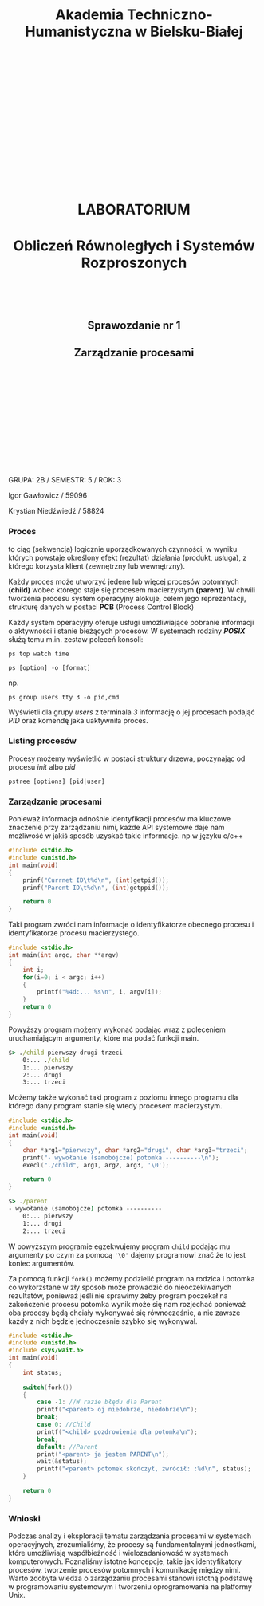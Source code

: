 <style>
h1, h4, h2 {
    border-bottom: 0;
    display:flex;
    flex-direction: column;
    align-items: center;
    text-align: center;
      }
      
centerer{
    display: grid;
    grid-template-columns: 6fr 1fr 4fr;
    grid-template-rows: 1fr;

}
rectangle{
    border: 1px solid black;
    margin: 0px 50px 0px 50px;
    width: 200px;
    height: 4em;
    display: flex;
    flex-direction: column;
    align-items: center;
    justify-items: center;
}
Ltext{
    margin: auto auto auto 0;
    font-weight: bold;
    margin-left: 4em
}
Rtext{
    margin: auto;
}

row {
    display: flex;
    flex-direction: row;
    align-items: center;
    justify-content: center; 
}
 </style>
<h1>Akademia Techniczno-Humanistyczna w Bielsku-Białej </h1>

&nbsp;

&nbsp;

&nbsp;

&nbsp;

&nbsp;

&nbsp;

&nbsp;

&nbsp;

&nbsp;

<h1 style="text-align: center;"><b>LABORATORIUM</b></h1>
<h1 style="text-align:center"><b>Obliczeń Równoległych i Systemów Rozproszonych </b></h1>

&nbsp;

&nbsp;

<h2 style="text-align:center; border: none;"><b>Sprawozdanie nr 1</b></h3>
<h2 style="text-align:center; border: none;">Zarządzanie procesami</h2>

&nbsp;

&nbsp;

&nbsp;

&nbsp;

&nbsp;

&nbsp;

&nbsp;

GRUPA: 2B / SEMESTR: 5 / ROK: 3

Igor Gawłowicz / 59096

Krystian Niedźwiedź / 58824

<div style="page-break-after: always;"></div>

### **Proces**

to ciąg (sekwencja) logicznie uporządkowanych czynności, w wyniku których powstaje określony efekt (rezultat) działania (produkt, usługa), z którego korzysta klient (zewnętrzny lub wewnętrzny).

Każdy proces może utworzyć jedene lub więcej procesów potomnych **(child)** wobec którego staje się procesem macierzystym **(parent)**. W chwili tworzenia procesu system operacyjny alokuje, celem jego reprezentacji, strukturę danych w postaci **PCB** (Process Control Block)

Każdy system operacyjny oferuje usługi umożliwiające pobranie informacji o aktywności i stanie bieżących procesów. W systemach rodziny **_POSIX_** służą temu m.in. zestaw poleceń konsoli:

`ps top watch time`


`ps [option] -o [format]`

np.

`ps group users tty 3 -o pid,cmd`


Wyświetli dla grupy _users_ z terminala _3_ informację o jej procesach podająć _PID_ oraz komendę jaka uaktywniła proces.

### Listing procesów

Procesy możemy wyświetlić w postaci struktury drzewa, poczynając od procesu _init_ albo _pid_

```
pstree [options] [pid|user]
```

### Zarządzanie procesami

Ponieważ informacja odnośnie identyfikacji procesów ma kluczowe znaczenie przy zarządzaniu nimi, każde API systemowe daje nam możliwość w jakiś sposób uzyskać takie informacje.
np w języku c/c++

```cpp
#include <stdio.h>
#include <unistd.h>
int main(void)
{
    prinf("Currnet ID\t%d\n", (int)getpid());
    prinf("Parent ID\t%d\n", (int)getppid());

    return 0
}
```

Taki program zwróci nam informacje o identyfikatorze obecnego procesu i identyfikatorze procesu macierzystego.

<div style="page-break-after: always;"></div>

```cpp
#include <stdio.h>
int main(int argc, char **argv)
{
    int i;
    for(i=0; i < argc; i++)
    {
        printf("%4d:... %s\n", i, argv[i]);
    }
    return 0
}
```

Powyższy program możemy wykonać podając wraz z poleceniem uruchamiającym argumenty, które ma podać funkcji main.

```cmd
$> ./child pierwszy drugi trzeci
    0:... ./child
    1:... pierwszy
    2:... drugi
    3:... trzeci 
```

Możemy także wykonać taki program z poziomu innego programu dla którego dany program stanie się wtedy procesem macierzystym.

```cpp
#include <stdio.h>
#include <unistd.h>
int main(void)
{
    char *arg1="pierwszy", char *arg2="drugi", char *arg3="trzeci";
    prinf("- wywołanie (samobójcze) potomka ----------\n");
    execl("./child", arg1, arg2, arg3, '\0');

    return 0
}
```

```cmd
$> ./parent
- wywołanie (samobójcze) potomka ----------
    0:... pierwszy
    1:... drugi
    2:... trzeci 
```

W powyższym programie egzekwujemy program `child` podając mu argumenty po czym za pomocą `'\0'` dajemy programowi znać że to jest koniec argumentów.

Za pomocą funkcji `fork()` możemy podzielić program na rodzica i potomka co wykorzstane w zły sposób może prowadzić do nieoczekiwanych rezultatów, ponieważ jeśli nie sprawimy żeby program poczekał na zakończenie procesu potomka wynik może się nam rozjechać ponieważ oba procesy będą chciały wykonywać się równocześnie, a nie zawsze każdy z nich będzie jednocześnie szybko się wykonywał.

```cpp
#include <stdio.h>
#include <unistd.h>
#include <sys/wait.h>
int main(void)
{
    int status;
    
    switch(fork())
    {
        case -1: //W razie błędu dla Parent
        printf("<parent> oj niedobrze, niedobrze\n");
        break;
        case 0: //Child
        printf("<child> pozdrowienia dla potomka\n");
        break;
        default: //Parent
        print("<parent> ja jestem PARENT\n");
        wait(&status);
        printf("<parent> potomek skończył, zwrócił: :%d\n", status);
    }

    return 0
}
```

### Wnioski

Podczas analizy i eksploracji tematu zarządzania procesami w systemach operacyjnych, zrozumialiśmy, że procesy są fundamentalnymi jednostkami, które umożliwiają współbieżność i wielozadaniowość w systemach komputerowych. Poznaliśmy istotne koncepcje, takie jak identyfikatory procesów, tworzenie procesów potomnych i komunikację między nimi. Warto zdobyta wiedza o zarządzaniu procesami stanowi istotną podstawę w programowaniu systemowym i tworzeniu oprogramowania na platformy Unix.